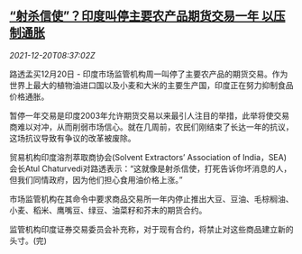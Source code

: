 <!--1639990862000-->
[“射杀信使”？印度叫停主要农产品期货交易一年 以压制通胀](https://cn.reuters.com/article/india-halt-futures-trade-inflation-1220-idCNKBS2IZ0MF)
------

<div><i>2021-12-20T08:37:02Z</i></div><p>路透孟买12月20日 - 印度市场监管机构周一叫停了主要农产品的期货交易。作为世界上最大的植物油进口国以及小麦和大米的主要生产国，印度正在努力抑制食品价格通胀。</p><p>暂停一年交易是印度2003年允许期货交易以来最引人注目的举措，此举将使交易商难以对冲，从而削弱市场信心。就在几周前，农民们刚结束了长达一年的抗议，这场抗议导致有争议的改革被废除。</p><p>贸易机构印度溶剂萃取商协会(Solvent Extractors’ Association of India，SEA)会长Atul Chaturvedi对路透表示：“这就像是射杀信使，打死告诉你坏消息的人，但我们同情政府，因为他们担心食用油价格上涨。”</p><p>市场监管机构在其命令中要求商品交易所一年内停止推出大豆、豆油、毛棕榈油、小麦、稻米、鹰嘴豆、绿豆、油菜籽和芥末的期货合约。</p><p>监管机构印度证券交易委员会补充称，对于现有合约，将禁止对这些商品建立新的头寸。(完)</p>
